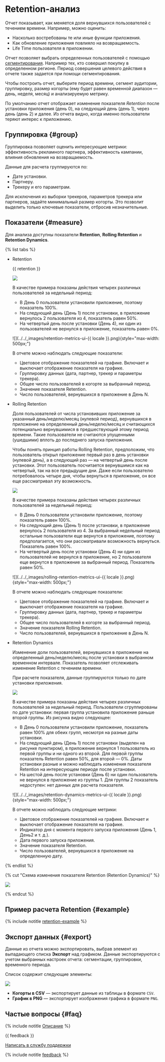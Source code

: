 # Retention-анализ

Отчет показывает, как меняется доля вернувшихся пользователей с течением времени. Например, можно оценить:

- Насколько востребованы те или иные функции приложения.
- Как обновление приложения повлияло на возвращаемость.
- Life Time пользователя в приложении.

Отчет позволяет выбрать определенных пользователей с помощью [сегментирования](segmentation.md). Например тех, кто совершил покупку в определенном регионе. Период совершения целевого действия в отчете также задается при помощи сегментирования.

Чтобы построить отчет, выберите период времени, сегмент аудитории, группировку, размер когорты (ему будет равен временной диапазон — день, неделя, месяц) и анализируемую метрику.

По умолчанию отчет отображает изменение показателя _Retention_ после установки приложения (день 0), на следующий день (день 1), через день (день 2) и далее. Из отчета видно, когда именно пользователи теряют интерес к приложению.

## Группировка {#group}

Группировка позволяет оценить интересующие метрики: эффективность рекламного партнера, эффективность кампании, влияния обновления на возвращаемость.

Данные для расчета группируются по:

- Дате установки.
- Партнеру.
- Трекеру и его параметрам.

Для исключения из выборки трекеров, параметров трекера или партнеров, задайте минимальный размер когорты. Это позволит выделить только ключевые показатели, отбросив незначительные.

## Показатели {#measure}

Для анализа доступны показатели **Retention**, **Rolling Retention** и **Retention Dynamics**.

{% list tabs %}

- Retention
  
  {{ retention }}

  ![](https://yastatic.net/s3/doc-binary/src/dev/appmetrica/{{locale}}/images/mobile-reports/retention.png)
  
  В качестве примера показаны действия четырех различных пользователей за недельный период:
  
  - В День 0 пользователи установили приложение, поэтому показатель 100%.
  - На следующий день (День 1) после установки, в приложение вернулось 2 пользователя из 4, показатель равен 50%.
  - На четвертый день после установки (День 4), ни один из пользователей не вернулся в приложение, показатель равен 0%.

  ![](../../_images/retention-metrics-ui-{{ locale }}.png){style="max-width: 500px;"}
  
  В отчете можно наблюдать следующие показатели:
  
  - Цветовое отображение показателей на графике. Включает и выключает отображение показателя на графике.
  - Группировку данных (дата, партнер, трекер и параметры трекера).
  - Общее число пользователей в когорте за выбранный период.
  - Значение показателя Retention.
  - Число пользователей, вернувшихся в приложение в День N.
  
- Rolling Retention

  Доля пользователей от числа установивших приложение за указанный день/неделю/месяц (нулевой период), вернувшихся в приложение на определенный день/неделю/месяц и считающихся потенциально вернувшимися в предшествующий этому период времени. Такие пользователи не считаются упущенными (ушедшими) вплоть до последнего запуска приложения.
  
  Чтобы понять принцип работы Rolling Retention, предположим, что пользователь открыл приложение первый раз в день установки (нулевой день), а в следующий раз — на четвертый день после установки. Этот пользователь посчитается вернувшимся как на четвертый, так на все предыдущие дни. Даже если пользователю потребовалось четыре дня, чтобы вернуться в приложение, он все еще рассматривал эту возможность.

  ![](https://yastatic.net/s3/doc-binary/src/dev/appmetrica/{{locale}}/images/mobile-reports/retention-rolling.png)
  
  В качестве примера показаны действия четырех различных пользователей за недельный период:
  
  - В День 0 пользователи установили приложение, поэтому показатель равен 100%.
  - На следующий день (День 1) после установки, в приложение вернулось 2 пользователя из 4. За выбранный недельный период остальные пользователи еще вернутся в приложение, поэтому предполагается, что они рассматривали возможность вернуться. Показатель равен 100%.
  - На четвертый день после установки (День 4) ни один из пользователей не вернулся в приложение, но 2 пользователя еще вернутся в приложение за выбранный период. Показатель равен 50%.

  ![](../../_images/rolling-retention-metrics-ui-{{ locale }}.png){style="max-width: 500px;"}
  
  В отчете можно наблюдать следующие показатели:
  
  - Цветовое отображение показателей на графике. Включает и выключает отображение показателя на графике.
  - Группировку данных (дата, партнер, трекер и параметры трекера).
  - Общее число пользователей в когорте за выбранный период.
  - Значение показателя Rolling Retention.
  - Число пользователей, вернувшихся в приложение в День N.
  
- Retention Dynamics

  Изменение доли пользователей, вернувшихся в приложение на определенный день/неделю/месяц после установки в выбранном временном интервале. Показатель позволяет отслеживать изменение Retention с течением времени.
  
  При расчете показателя, данные группируются только по дате установки приложения.

  ![](https://yastatic.net/s3/doc-binary/src/dev/appmetrica/{{locale}}/images/mobile-reports/retention-dynamics.png)
  
  В качестве примера показаны действия четырех различных пользователей за недельный период. Пользователи сгруппированы по дате установки: первая группа установила приложение раньше второй группы. Из рисунка видно следующее:
  
  - В День 0 пользователи установили приложение, показатель равен 100% для обеих групп, несмотря на разные даты установки.
  - На следующий день (День 1) после установки (выделен на рисунке пунктиром), в приложение вернулся 1 пользователь из первой группы и ни одного из второй. Для первой группы показатель Retention равен 50%, для второй — 0%. Даты установки разные и можно наблюдать изменения показателя Retention на интересующем периоде после установки.
  - На шестой день после установки (День 6) ни один пользователь не вернулся в приложение из группы 1. Для группы 2 показатель недоступен: нет данных для расчета показателя.

  ![](../../_images/retention-dynamics-metrics-ui-{{ locale }}.png){style="max-width: 500px;"}
  
  В отчете можно наблюдать следующие метрики:
  
  - Цветовое отображение показателей на графике. Включает и выключает отображение показателя на графике.
  - Индикатор дня с момента первого запуска приложения (День 1, День2 и т. д.).
  - Дата первого запуска приложения.
  - Значение показателя Retention.
  - Число пользователей, вернувшихся в приложение на определенную дату.

{% endlist %}

{% cut "Схема изменения показателя Retention (Retention Dynamics)" %}

![](https://yastatic.net/s3/doc-binary/src/dev/appmetrica/{{locale}}/images/mobile-reports/retention-dynamics.gif)

{% endcut %}

## Пример расчета Retention {#example}

{% include notitle [retention-example](_includes/retention-example.md) %}

## Экспорт данных {#export}

Данные из отчета можно экспортировать, выбрав элемент из выпадающего списка **Экспорт** над графиком. Данные экспортируются с учетом выбранных настроек отчета: сегментации, группировки, временного периода.

Список содержит следующие элементы:

![](https://yastatic.net/s3/doc-binary/src/dev/appmetrica/{{locale}}/images/mobile-reports/export-data-cohorts.png)

- **Когорты в CSV** — экспортирует данные из таблицы в формате `CSV`.
- **График в PNG** — экспортирует изображения графика в формате `PNG`.

## Частые вопросы {#faq}

{% include notitle [Описание](../_includes/faq.md#ua-retention) %}

{{ feedback }}

<a href="../troubleshooting/feedback-new.html">
  <span class="button">Написать в службу поддержки</span>
</a>

{% include notitle [feedback](../_includes/feedback-button.md) %}
